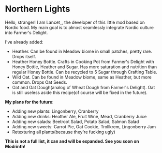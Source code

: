 # Northern Lights
Hello, stranger! I am Lancet_, the developer of this little mod based on Nordic food. My main goal is to almost seamlessly integrate Nordic culture into Farmer's Delight.

I've already added:
- Heather. Can be found in Meadow biome in small patches, pretty rare. Drops itself.
- Heather Honey Bottle. Crafts in Cooking Pot from Farmer's Delight with Honey Bottle, Heather and Sugar. Has more saturation and nutrition than regular Honey Bottle. Can be recycled to 5 Sugar through Crafting Table.
- Wild Oat. Can be found in Meadow biome, same as Heather, but more common. Drops Oat Seeds.
- Oat and Oat Dough(analog of Wheat Dough from Farmer's Delight). Oat is still useless aside this recipe(of course will be fixed in the future).
  
**My plans for the future:**
- Adding new plants: Lingonberry, Cranberry
- Adding new drinks: Heather Ale, Fruit Wine, Mead, Cranberry Juice
- Adding new salads: Beetroot Salad, Potato Salad, Salmon Salad
- Adding new sweets: Carrot Pie, Oat Cookie, Trollkrem, Lingonberry Jam
- Retexturing all plants(because they're fucking ugly)
  
**This is not a full list, it can and will be expanded. See you soon on Modrinth!**
